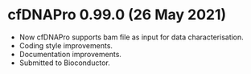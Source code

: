 # cfDNAPro 0.99.0 (26 May 2021)
* Now cfDNAPro supports bam file as input for data characterisation.
* Coding style improvements.
* Documentation improvements.
* Submitted to Bioconductor.


